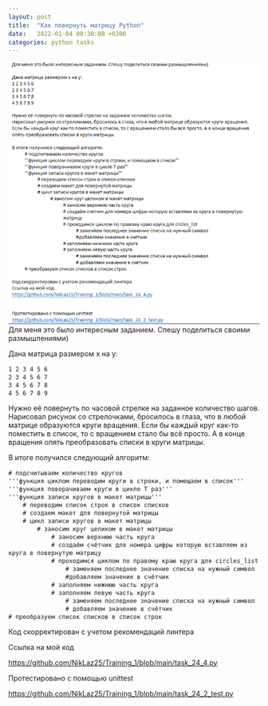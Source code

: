 ```yaml
---
layout: post
title:  "Как повернуть матрицу Python"
date:   2022-01-04 00:30:00 +0300
categories: python tasks
---
```

![img.png](img.png)
Для меня это было интересным заданием. Спешу поделиться своими размышлениями)

Дана матрица размером x на y:

    1 2 3 4 5 6 
    2 3 4 5 6 7
    3 4 5 6 7 8
    4 5 6 7 8 9

Нужно её повернуть по часовой стрелке на заданное количество шагов.
Нарисовал рисунок со стрелочками, бросилось в глаза, что в любой матрице образуются круги вращения. Если бы каждый круг как-то поместить в список, то с вращением стало бы всё просто. А в конце вращения опять преобразовать списки в круги матрицы.

В итоге получился следующий алгоритм:

	# подсчитываем количество кругов
	'''функция циклом переводим круги в строки, и помещаем в список'''
	'''функция поворачиваем круги в цикле T раз'''
	'''функция записи кругов в макет матрицы'''
		# переводим список строк в список списков
		# создаем макет для повернутой матрицы
		# цикл записи кругов в макет матрицы
			# заносим круг целиком в макет матрицы
				# заносим верхнюю часть круга
				# создаём счётчик для номера цифры которую вставляем из круга в повернутую матрицу
				# проходимся циклом по правому краю круга для circles_list
					# заменяем последнее значение списка на нужный символ
					#добавляем значение в счётчик
				# заполняем нижнюю часть круга
				# заполняем левую часть круга
					# заменяем последнее значение списка на нужный символ
					# добавляем значение в счётчик
	# преобразуем список списков в список строк

Код скорректирован с учетом рекомендаций линтера 


Ссылка на мой код

https://github.com/NikLaz25/Training_1/blob/main/task_24_4.py


Протестировано с помощью unittest

https://github.com/NikLaz25/Training_1/blob/main/task_24_2_test.py
